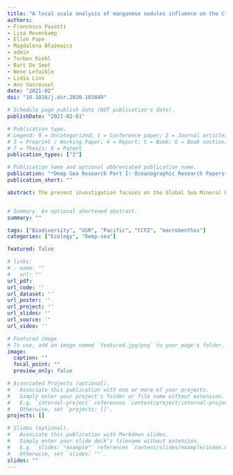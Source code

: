 ```yaml
---
title: "A local scale analysis of manganese nodules influence on the Clarion-Clipperton Fracture Zone macrobenthos"
authors: 
- Francesca Pasotti
- Lisa Mevenkamp
- Ellen Pape
- Magdalena Błażewicz
- admin
- Torben Riehl
- Bart De Smet 
- Nene Lefaible
- Lidia Lins
- Ann Vanreusel
date: "2021-02"
doi: "10.1016/j.dsr.2020.103449"

# Schedule page publish date (NOT publication's date).
publishDate: "2021-02-01"

# Publication type.
# Legend: 0 = Uncategorized; 1 = Conference paper; 2 = Journal article;
# 3 = Preprint / Working Paper; 4 = Report; 5 = Book; 6 = Book section;
# 7 = Thesis; 8 = Patent
publication_types: ["2"]

# Publication name and optional abbreviated publication name.
publication: "*Deep Sea Research Part I: Oceanographic Research Papers*"
publication_short: ""

abstract: The present investigation focuses on the Global Sea Mineral Resources contract area B4S03 site in the Clarion-Clipperton Fracture Zone nodule fields. We investigated the sedimentary characteristics and the higher-taxon (order/class) and lower-taxon (family, morphospecies) diversity of the soft sediment macrobenthos with special focus on the dominant taxa (Isopoda, Polychaeta, Tanaidacea) in relation to nodule abundance. Across all analyses no consistent and/or significant differences between the two nodule-rich and the nodule free stations were found in terms of abiotic or biotic factors, suggesting that both habitat-types have similar sedimentary conditions and that macrofauna is represented by comparable densities and higher-taxon diversity across stations. Rarefaction/accumulation curves and sample coverage analysis shows that the current sampling effort was insufficient to characterize the B4S03 site diversity at morphospecies level but covered >90% of the diversity at the family level for the three dominant taxa. The high number of singletons encountered, the patchiness and low densities of the investigated taxa coupled to the logistically limited potential for replication per habitat/station, may point to under-sampling bias of the current study with the risk to underestimate species diversity and overestimate endemism. We recommend a more extensive sampling with the combination of molecular tools coupled with taxonomical expertise.


# Summary. An optional shortened abstract.
summary: ""

tags: ["Biodiversity", "GSR", "Pacific", "CCFZ", "macrobenthos"]
categories: ["Ecology", "Deep-sea"]

featured: false

# links:
# - name: ""
#   url: ""
url_pdf: 
url_code: ''
url_dataset: ''
url_poster: ''
url_project: ''
url_slides: ''
url_source: ''
url_video: ''

# Featured image
# To use, add an image named `featured.jpg/png` to your page's folder. 
image:
  caption: ""
  focal_point: ""
  preview_only: false

# Associated Projects (optional).
#   Associate this publication with one or more of your projects.
#   Simply enter your project's folder or file name without extension.
#   E.g. `internal-project` references `content/project/internal-project/index.md`.
#   Otherwise, set `projects: []`.
projects: []

# Slides (optional).
#   Associate this publication with Markdown slides.
#   Simply enter your slide deck's filename without extension.
#   E.g. `slides: "example"` references `content/slides/example/index.md`.
#   Otherwise, set `slides: ""`.
slides: ""
---
```

